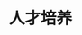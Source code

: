 ---
title: "人才培养"
draft: false
# page title background image
bg_image: "images/backgrounds/page-title.jpg"
# meta description
description : ""
---